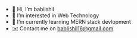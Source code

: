 - 👋 Hi, I’m bablishil
- 👀 I’m interested in Web Technology 
- 🌱 I’m currently learning MERN stack devlopment
- ✉️ Contact me on bablishil16@gmail.com


<!---
bablishil/bablishil is a ✨ special ✨ repository because its `README.md` (this file) appears on your GitHub profile.
You can click the Preview link to take a look at your changes.
--->
